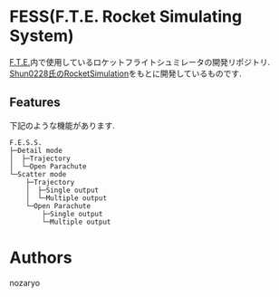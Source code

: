 # FESS(F.T.E. Rocket Simulating System)
[F.T.E.](https://www.fte-tohoku.org/)内で使用しているロケットフライトシュミレータの開発リポジトリ.  
[Shun0228氏のRocketSimulation](https://github.com/Shun0228/RocketSimulation)をもとに開発しているものです.
## Features
下記のような機能があります.
~~~
F.E.S.S.  
├─Detail mode  
│  ├─Trajectory  
│  └─Open Parachute  
└─Scatter mode  
    ├─Trajectory  
    │  ├─Single output  
    │  └─Multiple output  
    └─Open Parachute  
        ├─Single output  
        └─Multiple output  
~~~

# Authors
nozaryo
